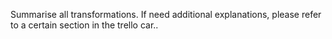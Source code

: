 Summarise all transformations. If need additional explanations, please refer to a certain section in the trello car..
